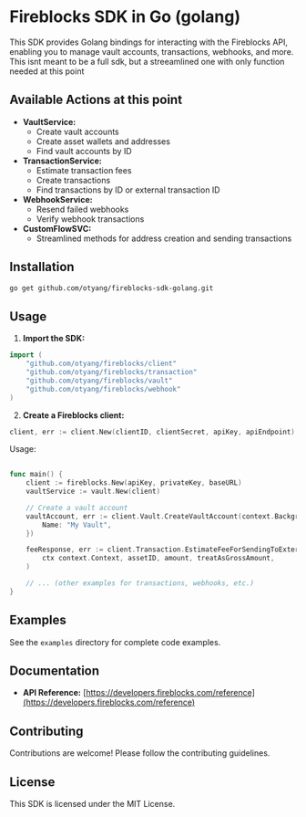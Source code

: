 # Fireblocks SDK in Go (golang)

This SDK provides Golang bindings for interacting with the Fireblocks API, enabling you to manage vault accounts, transactions, webhooks, and more. This isnt meant to be a full sdk, but a streeamlined one with only function needed at this point


## Available Actions at this point 

- **VaultService:**
    - Create vault accounts
    - Create asset wallets and addresses
    - Find vault accounts by ID
- **TransactionService:**
    - Estimate transaction fees
    - Create transactions
    - Find transactions by ID or external transaction ID
- **WebhookService:**
    - Resend failed webhooks
    - Verify webhook transactions
- **CustomFlowSVC:**
    - Streamlined methods for address creation and sending transactions


## Installation

```bash
go get github.com/otyang/fireblocks-sdk-golang.git
```

## Usage

1. **Import the SDK:**

```go
import (
    "github.com/otyang/fireblocks/client"
    "github.com/otyang/fireblocks/transaction"
    "github.com/otyang/fireblocks/vault"
    "github.com/otyang/fireblocks/webhook"
)
```

2. **Create a Fireblocks client:**

```go
client, err := client.New(clientID, clientSecret, apiKey, apiEndpoint)
```

Usage:
```go
 
func main() {
    client := fireblocks.New(apiKey, privateKey, baseURL)
    vaultService := vault.New(client)

    // Create a vault account
    vaultAccount, err := client.Vault.CreateVaultAccount(context.Background(), vault.CreateVaultParams{
        Name: "My Vault",
    })

    feeResponse, err := client.Transaction.EstimateFeeForSendingToExternalAddress(
        ctx context.Context, assetID, amount, treatAsGrossAmount,
    )

    // ... (other examples for transactions, webhooks, etc.)
}
```



## Examples

See the `examples` directory for complete code examples.

## Documentation

- **API Reference:** [https://developers.fireblocks.com/reference](https://developers.fireblocks.com/reference) 

## Contributing

Contributions are welcome! Please follow the contributing guidelines.

## License

This SDK is licensed under the MIT License.




 

 

 


 